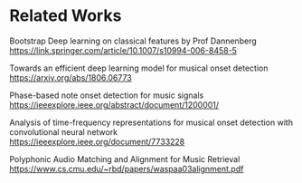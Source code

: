# Related Works

Bootstrap Deep learning on classical features by Prof Dannenberg
https://link.springer.com/article/10.1007/s10994-006-8458-5

Towards an efficient deep learning model for musical onset detection
https://arxiv.org/abs/1806.06773

Phase-based note onset detection for music signals
https://ieeexplore.ieee.org/abstract/document/1200001/

Analysis of time-frequency representations for musical onset detection with convolutional neural network
https://ieeexplore.ieee.org/document/7733228

Polyphonic Audio Matching and Alignment for Music Retrieval
https://www.cs.cmu.edu/~rbd/papers/waspaa03alignment.pdf